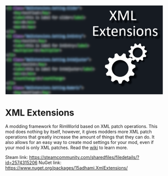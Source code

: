 <p align="center">
<img src="https://github.com/15adhami/XmlExtensions/blob/1.2/About/Preview.png" alt="XML Extensions" />
</p>

# XML Extensions
A modding framework for RimWorld based on XML patch operations.
This mod does nothing by itself, however, it gives modders more XML patch operations that greatly increase the amount of things that they can do. It also allows for an easy way to create mod settings for your mod, even if your mod is only XML patches. Read the [wiki](https://github.com/15adhami/XmlExtensions/wiki) to learn more.

Steam link: https://steamcommunity.com/sharedfiles/filedetails/?id=2574315206
NuGet link: https://www.nuget.org/packages/15adhami.XmlExtensions/
